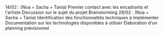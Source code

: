 14/02 : (Noa + Sacha + Tania)
Premier contact avec les encadrants et l'artiste 
Discussion sur le sujet du projet
Brainstorming 
28/02 : (Noa + Sacha + Tania)
Identification des fonctionnalités techniques à implémenter 
Documentation sur les technologies disponibles à utiliser
Elaboration d'un planning prévisionnel 
